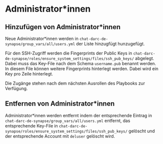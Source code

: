 # Administrator*innen

## Hinzufügen von Administrator*innen

Neue Administrator*innen werden in `chat-darc-de-synapse/group_vars/all/users.yml` der Liste hinzugfügt hunzugefügt.

Für den SSH-Zugriff werden die Fingerprints der Public Keys in `chat-darc-de-synapse/roles/ensure_system_settings/files/ssh_pub_keys/` abgelegt. Dabei muss das Key-File nach dem Schema `username.pub` benannt werden. In diesem File können weitere Fingerprints hinterlegt werden. Dabei wird ein Key pro Zeile hinterlegt.

Die Zugänge stehen nach dem nächsten Ausrollen des Playbooks zur Verfügung.

## Entfernen von Administrator*innen

Administrator*innen werden entfernt indem der entsprechende Eintrag in `chat-darc-de-synapse/group_vars/all/users.yml` entfernt, das entsprechende Key-File in `chat-darc-de-synapse/roles/ensure_system_settings/files/ssh_pub_keys/` gelöscht und der entsprechende Account mit `deluser` gelöscht wird.
